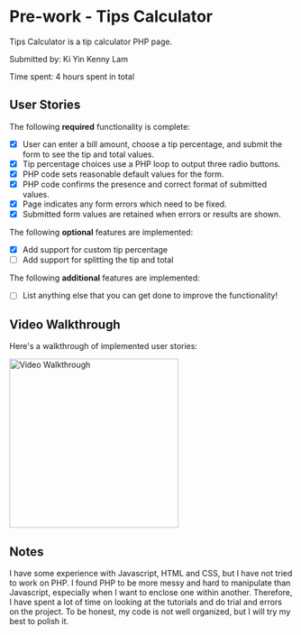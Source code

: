 # Pre-work - Tips Calculator

Tips Calculator is a tip calculator PHP page.

Submitted by: Ki Yin Kenny Lam

Time spent: 4 hours spent in total

## User Stories

The following **required** functionality is complete:
* [x] User can enter a bill amount, choose a tip percentage, and submit the form to see the tip and total values.
* [x] Tip percentage choices use a PHP loop to output three radio buttons.
* [x] PHP code sets reasonable default values for the form.
* [x] PHP code confirms the presence and correct format of submitted values.
* [x] Page indicates any form errors which need to be fixed.
* [x] Submitted form values are retained when errors or results are shown.

The following **optional** features are implemented:
* [x] Add support for custom tip percentage
* [ ] Add support for splitting the tip and total

The following **additional** features are implemented:

* [ ] List anything else that you can get done to improve the functionality!

## Video Walkthrough

Here's a walkthrough of implemented user stories:

<img src='http://imgur.com/BoURVQe' title='Video Walkthrough' width='300px' alt='Video Walkthrough' />


## Notes

I have some experience with Javascript, HTML and CSS, but I have not tried to work on PHP. I found PHP
to be more messy and hard to manipulate than Javascript, especially when I want to enclose one within another.
Therefore, I have spent a lot of time on looking at the tutorials and do trial and errors on the project.
To be honest, my code is not well organized, but I will try my best to polish it.